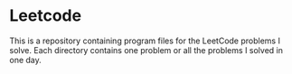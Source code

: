 # Leetcode

This is a repository containing program files for the LeetCode problems I solve. Each directory contains one problem or all the problems I solved in one day.

